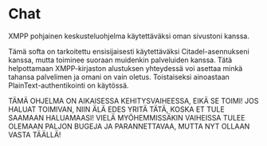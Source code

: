 Chat
====

XMPP pohjainen keskusteluohjelma käytettäväksi oman sivustoni kanssa.

Tämä softa on tarkoitettu ensisijaisesti käytettäväksi Citadel-asennukseni kanssa, mutta toiminee suoraan muidenkin palveluiden kanssa. Tätä helpottamaan XMPP-kirjaston alustuksen yhteydessä voi asettaa minkä tahansa palvelimen ja omani on vain oletus. Toistaiseksi ainoastaan PlainText-authentikointi on käytössä.

TÄMÄ OHJELMA ON AIKAISESSA KEHITYSVAIHEESSA, EIKÄ SE TOIMI! JOS HALUAT TOIMIVAN, NIIN ÄLÄ EDES YRITÄ TÄTÄ, KOSKA ET TULE SAAMAAN HALUAMAASI! VIELÄ MYÖHEMMISSÄKIN VAIHEISSA TULEE OLEMAAN PALJON BUGEJA JA PARANNETTAVAA, MUTTA NYT OLLAAN VASTA TÄÄLLÄ!

